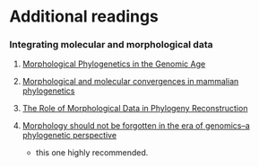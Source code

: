 

# Additional readings


### Integrating molecular and morphological data

1. [Morphological Phylogenetics in the Genomic Age](https://www.sciencedirect.com/science/article/pii/S096098221500812X)

2. [Morphological and molecular convergences in mammalian phylogenetics](https://www.nature.com/articles/ncomms12758)

3. [The Role of Morphological Data in Phylogeny Reconstruction](https://academic.oup.com/sysbio/article/53/4/653/1648462)

4. [Morphology should not be forgotten in the era of genomics–a phylogenetic perspective](https://www.sciencedirect.com/science/article/pii/S0044523115000042)
	- this one highly recommended.
